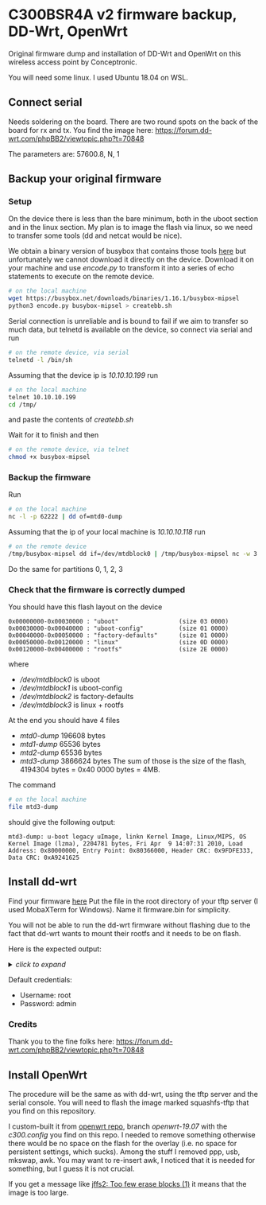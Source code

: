 # C300BSR4A v2 firmware backup, DD-Wrt, OpenWrt
Original firmware dump and installation of DD-Wrt and OpenWrt on this wireless access point by Conceptronic.

You will need some linux. I used Ubuntu 18.04 on WSL.

## Connect serial
Needs soldering on the board. There are two round spots on the back of the board for rx and tx.
You find the image here:
https://forum.dd-wrt.com/phpBB2/viewtopic.php?t=70848

The parameters are:
57600.8, N, 1

## Backup your original firmware
### Setup
On the device there is less than the bare minimum, both in the uboot section and in the linux section.
My plan is to image the flash via linux, so we need to transfer some tools (dd and netcat would be nice).

We obtain a binary version of busybox that contains those tools [here](https://busybox.net/downloads/binaries/1.16.1/busybox-mipsel) but unfortunately we cannot download it directly on the device. Download it on your machine and use *encode.py* to transform it into a series of echo statements to execute on the remote device.

```bash
# on the local machine
wget https://busybox.net/downloads/binaries/1.16.1/busybox-mipsel
python3 encode.py busybox-mipsel > createbb.sh
```

Serial connection is unreliable and is bound to fail if we aim to transfer so much data, but telnetd is available on the device, so connect via serial and run
```bash
# on the remote device, via serial
telnetd -l /bin/sh
```

Assuming that the device ip is *10.10.10.199* run
```bash
# on the local machine
telnet 10.10.10.199
cd /tmp/
```
and paste the contents of *createbb.sh*

Wait for it to finish and then
```bash
# on the remote device, via telnet
chmod +x busybox-mipsel
```

### Backup the firmware
Run
```bash
# on the local machine
nc -l -p 62222 | dd of=mtd0-dump
```
Assuming that the ip of your local machine is *10.10.10.118* run
```bash
# on the remote device
/tmp/busybox-mipsel dd if=/dev/mtdblock0 | /tmp/busybox-mipsel nc -w 3 10.10.10.118 62222
```
Do the same for partitions 0, 1, 2, 3

### Check that the firmware is correctly dumped

You should have this flash layout on the device
```
0x00000000-0x00030000 : "uboot"					(size 03 0000)
0x00030000-0x00040000 : "uboot-config"			(size 01 0000)
0x00040000-0x00050000 : "factory-defaults"		(size 01 0000)
0x00050000-0x00120000 : "linux"					(size 0D 0000)
0x00120000-0x00400000 : "rootfs"				(size 2E 0000)
```
where
* */dev/mtdblock0* is uboot
* */dev/mtdblock1* is uboot-config
* */dev/mtdblock2* is factory-defaults
* */dev/mtdblock3* is linux + rootfs

At the end you should have 4 files
* *mtd0-dump* 196608 bytes
* *mtd1-dump* 65536 bytes
* *mtd2-dump* 65536 bytes
* *mtd3-dump* 3866624 bytes
The sum of those is the size of the flash, 4194304‬ bytes = 0x40 0000 bytes = 4MB.

The command 
```bash
# on the local machine
file mtd3-dump
```
should give the following output:
```
mtd3-dump: u-boot legacy uImage, linkn Kernel Image, Linux/MIPS, OS Kernel Image (lzma), 2204781 bytes, Fri Apr  9 14:07:31 2010, Load Address: 0x80000000, Entry Point: 0x80366000, Header CRC: 0x9FDFE333, Data CRC: 0xA9241625
```


## Install dd-wrt
Find your firmware [here](https://forum.dd-wrt.com/phpBB2/viewtopic.php?p=324454#324454)
Put the file in the root directory of your tftp server (I used MobaXTerm for Windows). Name it firmware.bin for simplicity.

You will not be able to run the dd-wrt firmware without flashing due to the fact that dd-wrt wants to mount their rootfs and it needs to be on flash.


Here is the expected output:
  <details>
    <summary><i>click to expand</i></summary>
  
```
U-Boot 1.1.3 (Dec  8 2009 - 13:38:58)

Board: Ralink APSoC DRAM:  32 MB
relocate_code Pointer at: 81fb0000
flash_protect ON: from 0xBF000000 to 0xBF01D663
flash_protect ON: from 0xBF030000 to 0xBF030FFF
============================================
Ralink UBoot Version: 3.3
--------------------------------------------
ASIC 3052_MP2 (Port5<->None)
DRAM component: 256 Mbits SDR
DRAM bus: 16 bit
Total memory: 32 MBytes
Flash component: NOR Flash
Date:Dec  8 2009  Time:13:38:58
============================================
icache: sets:256, ways:4, linesz:32 ,total:32768
dcache: sets:128, ways:4, linesz:32 ,total:16384

 ##### The CPU freq = 320 MHZ ####

SDRAM bus set to 16 bit
 SDRAM size =32 Mbytes

Please choose the operation:
   1: Load system code to SDRAM via TFTP.
   2: Load system code then write to Flash via TFTP.
   3: Boot system code via Flash (default).
   4: Entr boot command line interface.
   9: Load Boot Loader code then write to Flash via TFTP.

You choosed 2
                                                                                                                                                                                                       0



2: System Load Linux Kernel then write to Flash via TFTP.
 Warning!! Erase Linux in Flash then burn new one. Are you sure?(Y/N)
 Please Input new ones /or Ctrl-C to discard
        Input device IP (10.10.10.199) ==:10.10.10.199
        Input server IP (10.10.10.118) ==:10.10.10.118
        Input Linux Kernel filename (firmware.bin) ==:firmware.bin

 netboot_common, argc= 3

 NetTxPacket = 0x81FE5880

 KSEG1ADDR(NetTxPacket) = 0xA1FE5880

 NetLoop,call eth_halt !

 NetLoop,call eth_init !
Trying Eth0 (10/100-M)

 Waitting for RX_DMA_BUSY status Start... done

 Header Payload scatter function is Disable !!

 ETH_STATE_ACTIVE!!
Using Eth0 (10/100-M) device
TFTP from server 10.10.10.118; our IP address is 10.10.10.199
Filename 'firmware.bin'.

 TIMEOUT_COUNT=10,Load address: 0x80100000
Loading: Got ARP REPLY, set server/gtwy eth addr (7c:c3:a1:89:8f:b8)
Got it
T #
 first block received
################################################################
         #################################################################
         #################################################################
         #################################################################
         #################################################################
         #################################################################
         #################################################################
         #################################################################
         #################################################################
         #################################################################
         #################################################################
         ####
done
Bytes transferred = 3677444 (381d04 hex)
NetBootFileXferSize= 00381d04
Erase linux kernel block !!
From 0xBF050000 To 0xBF3DFFFF

 b_end =BF3FFFFF
Erase Flash from 0xbf050000 to 0xbf3dffff in Bank # 1

 erase sector  = 12
sect = 12,s_last = 68,erase poll = 736236

 erase sector  = 13
sect = 13,s_last = 68,erase poll = 750658

 erase sector  = 14
*sect = 14,s_last = 68,erase poll = 753412

 erase sector  = 15
sect = 15,s_last = 68,erase poll = 746863

 erase sector  = 16
sect = 16,s_last = 68,erase poll = 763999

 erase sector  = 17
*sect = 17,s_last = 68,erase poll = 753723

 erase sector  = 18
sect = 18,s_last = 68,erase poll = 753707

 erase sector  = 19
sect = 19,s_last = 68,erase poll = 726721

 erase sector  = 20
*sect = 20,s_last = 68,erase poll = 752748

 erase sector  = 21
sect = 21,s_last = 68,erase poll = 735946

 erase sector  = 22
sect = 22,s_last = 68,erase poll = 755911

 erase sector  = 23
*sect = 23,s_last = 68,erase poll = 753934

 erase sector  = 24
sect = 24,s_last = 68,erase poll = 773435

 erase sector  = 25
*sect = 25,s_last = 68,erase poll = 775082

 erase sector  = 26
sect = 26,s_last = 68,erase poll = 789154

 erase sector  = 27
sect = 27,s_last = 68,erase poll = 775899

 erase sector  = 28
*sect = 28,s_last = 68,erase poll = 727306

 erase sector  = 29
sect = 29,s_last = 68,erase poll = 748463

 erase sector  = 30
sect = 30,s_last = 68,erase poll = 759573

 erase sector  = 31
*sect = 31,s_last = 68,erase poll = 765964

 erase sector  = 32
sect = 32,s_last = 68,erase poll = 773746

 erase sector  = 33
*sect = 33,s_last = 68,erase poll = 767310

 erase sector  = 34
sect = 34,s_last = 68,erase poll = 754705

 erase sector  = 35
sect = 35,s_last = 68,erase poll = 804570

 erase sector  = 36
*sect = 36,s_last = 68,erase poll = 736087

 erase sector  = 37
sect = 37,s_last = 68,erase poll = 757012

 erase sector  = 38
sect = 38,s_last = 68,erase poll = 774183

 erase sector  = 39
*sect = 39,s_last = 68,erase poll = 755389

 erase sector  = 40
sect = 40,s_last = 68,erase poll = 756933

 erase sector  = 41
sect = 41,s_last = 68,erase poll = 761290

 erase sector  = 42
*sect = 42,s_last = 68,erase poll = 760942

 erase sector  = 43
sect = 43,s_last = 68,erase poll = 744020

 erase sector  = 44
*sect = 44,s_last = 68,erase poll = 748714

 erase sector  = 45
sect = 45,s_last = 68,erase poll = 718797

 erase sector  = 46
sect = 46,s_last = 68,erase poll = 767345

 erase sector  = 47
*sect = 47,s_last = 68,erase poll = 754464

 erase sector  = 48
sect = 48,s_last = 68,erase poll = 770107

 erase sector  = 49
sect = 49,s_last = 68,erase poll = 763218

 erase sector  = 50
*sect = 50,s_last = 68,erase poll = 763802

 erase sector  = 51
sect = 51,s_last = 68,erase poll = 738284

 erase sector  = 52
sect = 52,s_last = 68,erase poll = 745649

 erase sector  = 53
*sect = 53,s_last = 68,erase poll = 726890

 erase sector  = 54
sect = 54,s_last = 68,erase poll = 736200

 erase sector  = 55
*sect = 55,s_last = 68,erase poll = 759905

 erase sector  = 56
sect = 56,s_last = 68,erase poll = 765460

 erase sector  = 57
sect = 57,s_last = 68,erase poll = 779484

 erase sector  = 58
*sect = 58,s_last = 68,erase poll = 755544

 erase sector  = 59
sect = 59,s_last = 68,erase poll = 727400

 erase sector  = 60
sect = 60,s_last = 68,erase poll = 717976

 erase sector  = 61
*sect = 61,s_last = 68,erase poll = 728772

 erase sector  = 62
sect = 62,s_last = 68,erase poll = 776409

 erase sector  = 63
sect = 63,s_last = 68,erase poll = 754066

 erase sector  = 64
*sect = 64,s_last = 68,erase poll = 764387

 erase sector  = 65
sect = 65,s_last = 68,erase poll = 772154

 erase sector  = 66
*sect = 66,s_last = 68,erase poll = 773493

 erase sector  = 67
sect = 67,s_last = 68,erase poll = 763165

 erase sector  = 68
sect = 68,s_last = 68,erase poll = 735964
 done
Erased 57 sectors

 Copy linux image[3677444 byte] to Flash[0xBF050000]....
Copy to Flash...
 Copy 3677444 byte to Flash...
 addr = 0xBF0B28A4 ,cnt=3273824
 addr = 0xBF11514A ,cnt=2870202
 addr = 0xBF1779F0 ,cnt=2466580
 addr = 0xBF1DA296 ,cnt=2062958
 addr = 0xBF23CB3C ,cnt=1659336
 addr = 0xBF29F3E2 ,cnt=1255714
 addr = 0xBF301C88 ,cnt=852092
 addr = 0xBF36452E ,cnt=448470
 addr = 0xBF3C6DD4 ,cnt=44848 done
## Booting image at bf050000 ...
   Image Name:   DD-WRT v24 Linux Kernel Image
   Created:      2009-07-18  18:25:04 UTC
   Image Type:   MIPS Linux Kernel Image (lzma compressed)
   Data Size:    856958 Bytes = 836.9 kB
   Load Address: 80000000
   Entry Point:  80267000
   Verifying Checksum ... OK
   Uncompressing Kernel Image ... OK
No initrd
## Transferring control to Linux (at address 80267000) ...
## Giving linux memsize in MB, 32

Starting kernel ...


LINUX started...

 THIS IS ASIC
Linux version 2.6.23.17 (root@dd-wrt) (gcc version 4.1.2) #572 Sat Jul 18 20:20:57 CEST 2009

 The CPU frequency set to 320 MHz
32M RAM Detected!
CPU revision is: 0001964c
Determined physical RAM map:
 memory: 02000000 @ 00000000 (usable)
Built 1 zonelists in Zone order.  Total pages: 8128
Kernel command line: console=ttyS1,57600n8 root=/dev/mtdblock4 rootfstype=squashfs noinitrd
Primary instruction cache 32kB, physically tagged, 4-way, linesize 32 bytes.
Primary data cache 16kB, 4-way, linesize 32 bytes.
Synthesized TLB refill handler (20 instructions).
Synthesized TLB load handler fastpath (32 instructions).
Synthesized TLB store handler fastpath (32 instructions).
Synthesized TLB modify handler fastpath (31 instructions).
Cache parity protection disabled
cause = 800060, status = 1100ff00
PID hash table entries: 128 (order: 7, 512 bytes)
calculating r4koff... 0030d400(3200000)
CPU frequency 320.00 MHz
Using 160.000 MHz high precision timer.
console [ttyS1] enabled
Dentry cache hash table entries: 4096 (order: 2, 16384 bytes)
Inode-cache hash table entries: 2048 (order: 1, 8192 bytes)
Memory: 29504k/32768k available (2141k kernel code, 3264k reserved, 315k data, 120k init, 0k highmem)
Mount-cache hash table entries: 512
NET: Registered protocol family 16
Generic PHY: Registered new driver
NET: Registered protocol family 2
Time: MIPS clocksource has been installed.
IP route cache hash table entries: 1024 (order: 0, 4096 bytes)
TCP established hash table entries: 1024 (order: 1, 8192 bytes)
TCP bind hash table entries: 1024 (order: 0, 4096 bytes)
TCP: Hash tables configured (established 1024 bind 1024)
TCP reno registered
Load RT2880 Timer Module(Wdg/Soft)
devfs: 2004-01-31 Richard Gooch (rgooch@atnf.csiro.au)
devfs: boot_options: 0x1
squashfs: version 3.0 (2006/03/15) Phillip Lougher
io scheduler noop registered
io scheduler deadline registered (default)
Ralink gpio driver initialized
Serial: 8250/16550 driver $Revision: 1.3 $ 2 ports, IRQ sharing disabled
serial8250: ttyS0 at I/O 0xb0000500 (irq = 37) is a 16550A
serial8250: ttyS1 at I/O 0xb0000c00 (irq = 12) is a 16550A
PPP generic driver version 2.4.2
PPP Deflate Compression module registered
PPP BSD Compression module registered
MPPE/MPPC encryption/compression module registered
NET: Registered protocol family 24
tun: Universal TUN/TAP device driver, 1.6
tun: (C) 1999-2004 Max Krasnyansky <maxk@qualcomm.com>
ralink flash device: 0x800000 at 0xbf000000
Ralink SoC physically mapped flash: Found 1 x16 devices at 0x0 in 16-bit bank
 Amd/Fujitsu Extended Query Table at 0x0040
number of CFI chips: 1
cfi_cmdset_0002: Disabling erase-suspend-program due to code brokenness.

found squashfs at 122000
Creating 6 MTD partitions on "Ralink SoC physically mapped flash":
0x00000000-0x00030000 : "uboot"
0x00030000-0x00040000 : "uboot-config"
0x00040000-0x00050000 : "factory-defaults"
0x00050000-0x003f0000 : "linux"
0x00122000-0x003f0000 : "rootfs"
mtd: partition "rootfs" doesn't start on an erase block boundary -- force read-only
0x003f0000-0x00400000 : "nvram"
u32 classifier
    Actions configured
Netfilter messages via NETLINK v0.30.
nf_conntrack version 0.5.0 (1024 buckets, 4096 max)
ctnetlink v0.93: registering with nfnetlink.
IPv4 over IPv4 tunneling driver
GRE over IPv4 tunneling driver
ip_tables: (C) 2000-2006 Netfilter Core Team
IPP2P v0.8.2 loading
ClusterIP Version 0.8 loaded successfully
TCP bic registered
TCP cubic registered
TCP westwood registered
TCP highspeed registered
TCP hybla registered
TCP htcp registered
TCP vegas registered
TCP scalable registered
NET: Registered protocol family 1
NET: Registered protocol family 17
Welcome to PF_RING 3.2.1
(C) 2004-06 L.Deri <deri@ntop.org>
NET: Registered protocol family 27
PF_RING: bucket length    128 bytes
PF_RING: ring slots       4096
PF_RING: sample rate      1 [1=no sampling]
PF_RING: capture TX       No [RX only]
PF_RING: transparent mode Yes
PF_RING initialized correctly.
PF_RING: registered /proc/net/pf_ring/
802.1Q VLAN Support v1.8 Ben Greear <greearb@candelatech.com>
All bugs added by David S. Miller <davem@redhat.com>
GDMA1_MAC_ADRH -- : 0x00000000
GDMA1_MAC_ADRL -- : 0x00000000
Ralink APSoC Ethernet Driver Initilization. v2.00  256 rx/tx descriptors allocated, mtu = 1500!
NAPI enable, weight = 0, Tx Ring = 256, Rx Ring = 256
GDMA1_MAC_ADRH -- : 0x0000000c
GDMA1_MAC_ADRL -- : 0x43305277
PROC INIT OK!
decode /dev/mtdblock4
VFS: Mounted root (squashfs filesystem) readonly.
Mounted devfs on /dev
Freeing unused kernel memory: 120k freed
starting Architecture code for rt2880
rt2860v2_ap: module license 'unspecified' taints kernel.

phy_tx_ring = 0x01c43000, tx_ring = 0xa1c43000, size: 16 bytes

phy_rx_ring = 0x01c44000, rx_ring = 0xa1c44000, size: 16 bytes
RT305x_ESW: Link Status Changed
GDMA1_FWD_CFG = 10000
switch reg write offset=14, value=405555
switch reg write offset=50, value=2001
switch reg write offset=98, value=7f3f
switch reg write offset=e4, value=3f
switch reg write offset=40, value=1001
switch reg write offset=44, value=1001
switch reg write offset=48, value=1002
switch reg write offset=70, value=ffff506f
br0: Dropping NETIF_F_UFO since no NETIF_F_HW_CSUM feature.
Algorithmics/MIPS FPU Emulator v1.5
device vlan1 entered promiscuous mode
device eth2 entered promiscuous mode
RtmpOSNetDevDetach(): RtmpOSNetDeviceDetach(), dev->name=ra0!
0x1300 = 00064380
Terminate the task(RtmpWscTask) with pid(726)!
0x1300 = 00064380
device ra0 entered promiscuous mode
br0: port 2(ra0) entering learning state
br0: port 1(vlan1) entering learning state
wland: No such file or directory
device vlan2 entered promiscuous mode
device vlan2 left promiscuous mode
device vlan2 entered promiscuous mode
br0: topology change detected, propagating
br0: port 2(ra0) entering forwarding state
br0: topology change detected, propagating
br0: port 1(vlan1) entering forwarding state
SIOCGIFFLAGS: No such device
device br0 entered promiscuous mode
SIOCGIFFLAGS: No such device
SIOCGIFFLAGS: No such device
etherip: Ethernet over IPv4 tunneling driver
nvram was changed, needs commit, waiting 10 sec.
SIOCGIFFLAGS: No such device
SIOCGIFFLAGS: No such device
SIOCGIFFLAGS: No such device
SIOCGIFFLAGS: No such device
nvram_commit(): end

DD-WRT v24-sp2 std (c) 2009 NewMedia-NET GmbH
Release: 07/18/09 (SVN revision: 12524)
▒
DD-WRT login:
```

</details>

Default credentials:
* Username: root
* Password: admin

### Credits
Thank you to the fine folks here: https://forum.dd-wrt.com/phpBB2/viewtopic.php?t=70848




## Install OpenWrt
The procedure will be the same as with dd-wrt, using the tftp server and the serial console. You will need to flash the image marked squashfs-tftp that you find on this repository.

I custom-built it from [openwrt repo](https://git.openwrt.org/openwrt/openwrt.git), branch *openwrt-19.07* with the *c300.config* you find on this repo.
I needed to remove something otherwise there would be no space on the flash for the overlay (i.e. no space for persistent settings, which sucks). Among the stuff I removed ppp, usb, mkswap, awk. You may want to re-insert awk, I noticed that it is needed for something, but I guess it is not crucial.

If you get a message like [jffs2: Too few erase blocks (1)](https://www.olimex.com/forum/index.php?topic=4527.0) it means that the image is too large.
